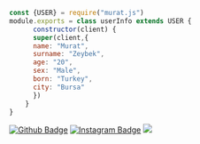 ```js
const {USER} = require("murat.js")
module.exports = class userInfo extends USER {
      constructor(client) {
      super(client,{
      name: "Murat",
      surname: "Zeybek",
      age: "20",
      sex: "Male",
      born: "Turkey",
      city: "Bursa"
      })
    }
}
```
[![Github Badge](https://img.shields.io/badge/-Github-000?style=quare&labelColor=000&logo=Github&logoColor=white&link=link)](https://github.com/muratera) 
[![Instagram Badge](https://img.shields.io/badge/-Instagram-0b65db?style=flat-quare&labelColor=0b65db&logo=instagram&logoColor=white&link=link)](https://instagram.com/muratzeybekkk)
  <a href="https://discord.com/users/320569678042890242"><img src="https://img.shields.io/badge/Niyuki%20-808080.svg?&style=for-the-badge&logo=discord&logoColor=white"></a>

